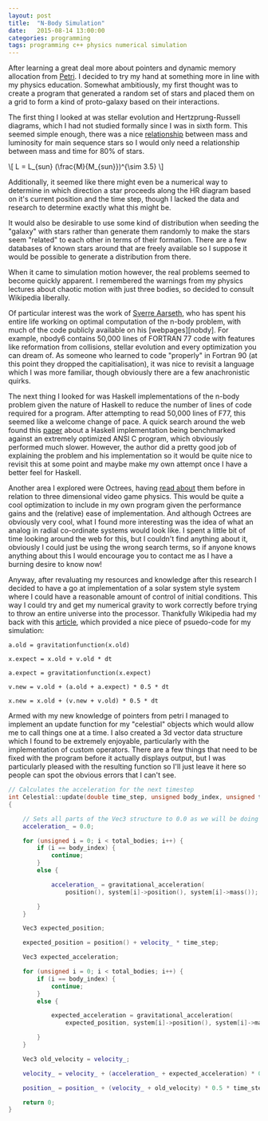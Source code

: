 ```yaml
---
layout: post
title:  "N-Body Simulation"
date:   2015-08-14 13:00:00
categories: programming
tags: programming c++ physics numerical simulation
---
```


After learning a great deal more about pointers and dynamic memory allocation
from [Petri][petri-repo]. I decided to try my hand at something more in line with
my physics education. Somewhat ambitiously, my first thought was to create a
program that generated a random set of stars and placed them on a grid to form
a kind of proto-galaxy based on their interactions.

The first thing I looked at was stellar evolution and Hertzprung-Russell diagrams,
which I had not studied formally since I was in sixth form. This seemed simple
enough, there was a nice [relationship][hr-hyper] between mass and luminosity for main
sequence stars so I would only need a relationship between mass and time for
80% of stars.

\\[ L = L_{sun} (\frac{M}{M_{sun}})^{\sim 3.5} \\]

Additionally, it seemed like there might even be a numerical way
to determine in which direction a star proceeds along the HR diagram based on
it's current position and the time step, though I lacked the data and research
to determine exactly what this might be.

It would also be desirable to use some kind of distribution when seeding the
"galaxy" with stars rather than generate them randomly to make the stars seem
"related" to each other in terms of their formation. There are a few databases
of known stars around that are freely available so I suppose it would be possible
to generate a distribution from there.

When it came to simulation motion however, the real problems seemed to become
quickly apparent. I remembered the warnings from my physics lectures about chaotic
motion with just three bodies, so decided to consult Wikipedia liberally.

Of particular interest was the work of [Sverre Aarseth][sverre], who has spent his entire
life working on optimal computation of the n-body problem, with much of the code publicly
available on his [webpages][nobdy]. For example, nbody6 contains 50,000 lines of
FORTRAN 77 code with features like reformation from collisions, stellar evolution
and every optimization you can dream of. As someone who learned to code "properly" in
Fortran 90 (at this point they dropped the capitialisation), it was nice to revisit
a language which I was more familiar, though obviously there are a few anachronistic quirks.

The next thing I looked for was Haskell implementations of the n-body problem given
the nature of Haskell to reduce the number of lines of code required for a program.
After attempting to read 50,000 lines of F77, this seemed like a welcome change of pace.
A quick search around the web found this [paper][lopez] about a Haskell implementation being
benchmarked against an extremely optimized ANSI C program, which obviously performed much
slower. However, the author did a pretty good job of explaining the problem and his
implementation so it would be quite nice to revisit this at some point and maybe make
my own attempt once I have a better feel for Haskell.

Another area I explored were Octrees, having [read about][octrees] them before in relation
to three dimensional video game physics. This would be quite a cool optimization to include
in my own program given the performance gains and the (relative) ease of implementation.
And although Octrees are obviously very cool, what I found more interesting was the idea
of what an analog in radial co-ordinate systems would look like. I spent a little bit
of time looking around the web for this, but I couldn't find anything about it,
obviously I could just be using the wrong search terms, so if anyone knows anything
about this I would encourage you to contact me as I have a burning desire to know now!

Anyway, after revaluating my resources and knowledge after this research I decided
to have a go at implementation of a solar system style system where I could have
a reasonable amount of control of initial conditions. This way I could try and
get my numerical gravity to work correctly before trying to throw an entire
universe into the processor. Thankfully Wikipedia had my back with this [article][solar],
which provided a nice piece of psuedo-code for my simulation:

```pseudo-code
a.old = gravitationfunction(x.old)

x.expect = x.old + v.old * dt

a.expect = gravitationfunction(x.expect)

v.new = v.old + (a.old + a.expect) * 0.5 * dt

x.new = x.old + (v.new + v.old) * 0.5 * dt
```

Armed with my new knowledge of pointers from petri I managed to implement an
update function for my "celestial" objects which would allow me to call things
one at a time. I also created a 3d vector data structure which I found to be
extremely enjoyable, particularly with the implementation of custom operators.
There are a few things that need to be fixed with the program before it actually
displays output, but I was particularly pleased with the resulting function so
I'll just leave it here so people can spot the obvious errors that I can't see.

```cpp
// Calculates the acceleration for the next timestep
int Celestial::update(double time_step, unsigned body_index, unsigned total_bodies, Celestial** system)
{

	// Sets all parts of the Vec3 structure to 0.0 as we will be doing a summation
	acceleration_ = 0.0;

	for (unsigned i = 0; i < total_bodies; i++) {
		if (i == body_index) {
			continue;
		}
		else {

			acceleration_ = gravitational_acceleration(
				position(), system[i]->position(), system[i]->mass());

		}
	}

	Vec3 expected_position;

	expected_position = position() + velocity_ * time_step;

	Vec3 expected_acceleration;

	for (unsigned i = 0; i < total_bodies; i++) {
		if (i == body_index) {
			continue;
		}
		else {

			expected_acceleration = gravitational_acceleration(
				expected_position, system[i]->position(), system[i]->mass());

		}
	}

	Vec3 old_velocity = velocity_;

	velocity_ = velocity_ + (acceleration_ + expected_acceleration) * 0.5 * time_step;

	position_ = position_ + (velocity_ + old_velocity) * 0.5 * time_step;

	return 0;
}

```

[petri-repo]:   https://github.com/jchildren/petri
[hr-hyper]:     http://hyperphysics.phy-astr.gsu.edu/hbase/astro/herrus.html#c2
[sverre]:       http://www.ast.cam.ac.uk/~sverre/web/pages/home.htm
[nbody]:        http://www.ast.cam.ac.uk/~sverre/web/pages/nbody.htm
[lopez]:        http://sedici.unlp.edu.ar/bitstream/handle/10915/24123/Documento_completo.pdf?sequence=1
[octrees]:      http://www.gamedev.net/page/resources/_/technical/game-programming/introduction-to-octrees-r3529
[solar]:        https://en.wikipedia.org/wiki/Numerical_model_of_the_Solar_System
